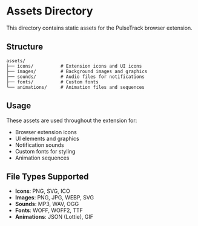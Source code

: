 # Assets Directory

This directory contains static assets for the PulseTrack browser extension.

## Structure

```
assets/
├── icons/          # Extension icons and UI icons
├── images/         # Background images and graphics
├── sounds/         # Audio files for notifications
├── fonts/          # Custom fonts
└── animations/     # Animation files and sequences
```

## Usage

These assets are used throughout the extension for:
- Browser extension icons
- UI elements and graphics
- Notification sounds
- Custom fonts for styling
- Animation sequences

## File Types Supported

- **Icons**: PNG, SVG, ICO
- **Images**: PNG, JPG, WEBP, SVG
- **Sounds**: MP3, WAV, OGG
- **Fonts**: WOFF, WOFF2, TTF
- **Animations**: JSON (Lottie), GIF
